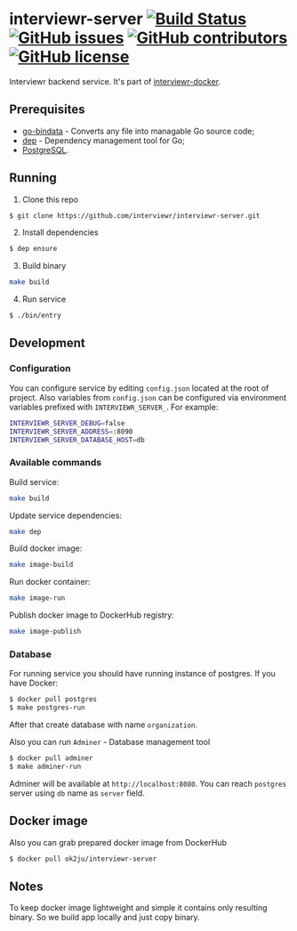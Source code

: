 # interviewr-server [![Build Status](https://img.shields.io/travis/interviewr/interviewr-server/develop.svg?style=flat-square)](https://travis-ci.org/interviewr/interviewr-server) [![GitHub issues](https://img.shields.io/github/issues/interviewr/interviewr-server.svg?style=flat-square)](https://github.com/interviewr/interviewr-server/issues) [![GitHub contributors](https://img.shields.io/github/contributors/interviewr/interviewr-server.svg?style=flat-square)](https://github.com/interviewr/interviewr-server/graphs/contributors) [![GitHub license](https://img.shields.io/badge/license-MIT-blue.svg?style=flat-square)]( https://github.com/interviewr/interviewr-server/blob/develop/LICENSE)

Interviewr backend service. It's part of [interviewr-docker](https://github.com/interviewr/interviewr-docker).

## Prerequisites
* [go-bindata](https://github.com/shuLhan/go-bindata) - Converts any file into managable Go source code;
* [dep](https://golang.github.io/dep/) - Dependency management tool for Go;
* [PostgreSQL](https://www.postgresql.org/).

## Running
1. Clone this repo
```sh
$ git clone https://github.com/interviewr/interviewr-server.git
```
2. Install dependencies
```sh
$ dep ensure
```
3. Build binary
```sh
make build
```
4. Run service
```sh
$ ./bin/entry
```

## Development

### Configuration
You can configure service by editing `config.json` located at the root of project. Also variables from `config.json` can be configured via environment variables prefixed with `INTERVIEWR_SERVER_`. For example:
```sh
INTERVIEWR_SERVER_DEBUG=false
INTERVIEWR_SERVER_ADDRESS=:8090
INTERVIEWR_SERVER_DATABASE_HOST=db
```

### Available commands
Build service:
```sh
make build
```
Update service dependencies:
```sh
make dep
```
Build docker image:
```sh
make image-build
```
Run docker container:
```sh
make image-run
```
Publish docker image to DockerHub registry:
```sh
make image-publish
```

### Database
For running service you should have running instance of postgres.
If you have Docker:
```sh
$ docker pull postgres
$ make postgres-run
```
After that create database with name `organization`.

Also you can run `Adminer` - Database management tool
```sh
$ docker pull adminer
$ make adminer-run
```
Adminer will be available at `http://localhost:8080`. You can reach `postgres` server using `db` name as `server` field.

## Docker image
Also you can grab prepared docker image from DockerHub
```sh
$ docker pull ok2ju/interviewr-server
```

## Notes
To keep docker image lightweight and simple it contains only resulting binary. So we build app locally and just copy binary.
